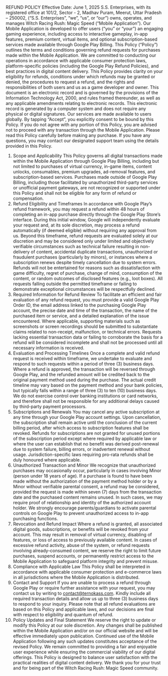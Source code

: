 REFUND POLICY
Effective Date: June 1, 2025
S.S. Enterprises, with its registered office at 101/2, Sector - 2, Madhav Puram, Meerut, Uttar Pradesh – 250002, (“S.S. Enterprises”, “we”, “us”, or “our”) owns, operates, and manages Witch Racing Rush: Magic Speed (“Mobile Application”). Our Mobile Application is developed to offer users (“you” or “your”) an engaging gaming experience, including access to interactive gameplay, in-app features, premium content, virtual items, and optional subscription-based services made available through Google Play Billing.
This Policy (“Policy”) outlines the terms and conditions governing refund requests for purchases made within the Mobile Application. We are committed to conducting our operations in accordance with applicable consumer protection laws, platform-specific policies (including the Google Play Refund Policies), and best practices in digital content delivery. This Policy provides clarity on your eligibility for refunds, conditions under which refunds may be granted or denied, the procedures to request a refund, and the rights and responsibilities of both users and us as a game developer and owner.
This document is an electronic record and is governed by the provisions of the Information Technology Act, 2000, and rules framed thereunder, as well as any applicable amendments relating to electronic records. This electronic record is generated by a computer system and does not require any physical or digital signatures.
Our services are made available to users globally. By tapping “Accept”, you explicitly consent to be bound by this Policy. If you do not agree with any portion of this Policy, you are advised not to proceed with any transaction through the Mobile Application. Please read this Policy carefully before making any purchase. If you have any questions, you may contact our designated support team using the details provided in this Policy.
1. Scope and Applicability
This Policy governs all digital transactions made within the Mobile Application through Google Play Billing, including but not limited to purchases of virtual currency, in-game items, content unlocks, consumables, premium upgrades, ad-removal features, and subscription-based services. Purchases made outside of Google Play Billing, including those facilitated by unauthorized third-party services or unofficial payment gateways, are not recognized or supported under this Policy and shall not be eligible for any form of refund or compensation.
2. Refund Eligibility and Timeframes
In accordance with Google Play’s refund framework, you may request a refund within 48 hours of completing an in-app purchase directly through the Google Play Store’s interface. During this initial window, Google will independently evaluate your request and, at its sole discretion, may process a refund automatically (if deemed eligible) without requiring any approval from us. Beyond this timeframe, refund requests are evaluated solely at our discretion and may be considered only under limited and objectively verifiable circumstances such as technical failure resulting in non-delivery of content, accidental duplicate transactions, unauthorized or fraudulent purchases (particularly by minors), or instances where a subscription renews despite timely cancellation due to system errors. Refunds will not be entertained for reasons such as dissatisfaction with game difficulty, regret of purchase, change of mind, consumption of the content, or random outcomes of disclosed features (e.g., loot boxes). All requests falling outside the permitted timeframe or failing to demonstrate exceptional circumstances will be respectfully declined.
3. Required Information for Refund Review
To facilitate an efficient and fair evaluation of any refund request, you must provide a valid Google Play Order ID, the email address linked to the purchasing Google Play account, the precise date and time of the transaction, the name of the purchased item or service, and a detailed explanation of the issue encountered. Where applicable, supporting materials such as screenshots or screen recordings should be submitted to substantiate claims related to non-receipt, malfunction, or technical errors. Requests lacking essential transaction data or failing to corroborate the basis for a refund will be considered incomplete and shall not be processed until all necessary information is received.
4. Evaluation and Processing Timelines
Once a complete and valid refund request is received within timeframe, we undertake to evaluate and respond to such requests within a period of three (3) business days. Where a refund is approved, the transaction will be reversed through Google Play, and the refunded amount will be credited back to the original payment method used during the purchase. The actual credit timeline may vary based on the payment method and your bank policies, but typically falls within a range of three (3) to ten (10) business days. We do not exercise control over banking institutions or card networks, and therefore shall not be responsible for any additional delays caused by third-party payment processors.
5. Subscriptions and Renewals
You may cancel any active subscription at any time through your Google Play account settings. Upon cancellation, the subscription shall remain active until the conclusion of the current billing period, after which access to subscription features shall be revoked. Refunds for subscriptions are not granted for unused portions of the subscription period except where required by applicable law or where the user can establish that no benefit was derived post-renewal due to system failure, billing errors, or inadvertent renewal without usage. Jurisdiction-specific laws requiring pro-rata refunds shall be duly honoured where applicable.
6. Unauthorized Transaction and Minor
We recognize that unauthorized purchases may occasionally occur, particularly in cases involving Minor (person under 18 years of age). If a purchase is found to have been made without the authorization of the payment method holder or by a Minor without verifiable parental consent, a refund may be considered, provided the request is made within seven (7) days from the transaction date and the purchased content remains unused. In such cases, we may require proof of relationship and identity of the authorized account holder. We strongly encourage parents/guardians to activate parental controls on Google Play to prevent unauthorized access to in-app purchasing functions.
7. Revocation and Refund Impact
Where a refund is granted, all associated digital goods, subscriptions, or benefits will be revoked from your account. This may result in removal of virtual currency, disabling of features, or loss of access to previously available content. In cases of excessive refund activity, abuse of the system, or refund requests involving already-consumed content, we reserve the right to limit future purchases, suspend accounts, or permanently restrict access to the Mobile Application to safeguard platform integrity and prevent misuse.
8. Compliance with Applicable Law
This Policy shall be interpreted in accordance with applicable consumer protection and e-commerce laws in all jurisdictions where the Mobile Application is distributed.
9. Contact and Support
If you are unable to process a refund through Google Play or require further assistance with your request, you may contact us by writing to contact@ternokass.com. Kindly include all required transaction details and allow us up to three (3) business days to respond to your inquiry. Please note that all refund evaluations are based on this Policy and applicable laws, and our decisions are final with respect to eligibility and quantum of refund.
10. Policy Updates and Final Statement
We reserve the right to update or modify this Policy at our sole discretion. Any changes shall be published within the Mobile Application and/or on our official website and will be effective immediately upon publication. Continued use of the Mobile Application following any such updates constitutes acceptance of the revised Policy.
We remain committed to providing a fair and enjoyable user experience while ensuring the commercial viability of our digital offerings. This Policy is designed to balance user satisfaction with the practical realities of digital content delivery. We thank you for your trust and for being part of the Witch Racing Rush: Magic Speed community.

